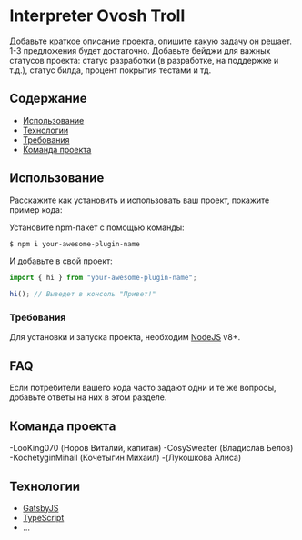 # Interpreter Ovosh Troll
Добавьте краткое описание проекта, опишите какую задачу он решает. 1-3 предложения будет достаточно. Добавьте бейджи для важных статусов проекта: статус разработки (в разработке, на поддержке и т.д.), статус билда, процент покрытия тестами и тд.

## Содержание
- [Использование](#Использование)
- [Технологии](#технологии)
- [Требования](#Требования)
- [Команда проекта](#команда-проекта)

## Использование
Расскажите как установить и использовать ваш проект, покажите пример кода:

Установите npm-пакет с помощью команды:
```sh
$ npm i your-awesome-plugin-name
```

И добавьте в свой проект:
```typescript
import { hi } from "your-awesome-plugin-name";

hi(); // Выведет в консоль "Привет!"
```

### Требования
Для установки и запуска проекта, необходим [NodeJS](https://nodejs.org/) v8+.

## FAQ 
Если потребители вашего кода часто задают одни и те же вопросы, добавьте ответы на них в этом разделе.

## Команда проекта
-LooKing070 (Норов Виталий, капитан)
-CosySweater (Владислав Белов)
-KochetyginMihail (Кочетыгин Михаил)
-(Лукошкова Алиса)

## Технологии
- [GatsbyJS](https://www.gatsbyjs.com/)
- [TypeScript](https://www.typescriptlang.org/)
- ...
